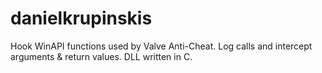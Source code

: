 # danielkrupinskis
Hook WinAPI functions used by Valve Anti-Cheat. Log calls and intercept arguments &amp; return values. DLL written in C.
